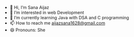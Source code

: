 - 👋 Hi, I’m Sana Aijaz
- 👀 I’m interested in web Development 
- 🌱 I’m currently learning Java with DSA and C programming
- 📫 How to reach me aijazsana1628@gmail.com
- 😄 Pronouns: She



